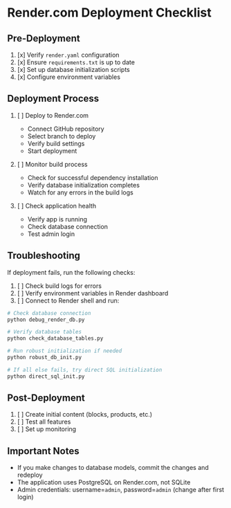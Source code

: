 # Render.com Deployment Checklist

## Pre-Deployment

1. [x] Verify `render.yaml` configuration
2. [x] Ensure `requirements.txt` is up to date
3. [x] Set up database initialization scripts
4. [x] Configure environment variables

## Deployment Process

1. [ ] Deploy to Render.com
   - Connect GitHub repository
   - Select branch to deploy
   - Verify build settings
   - Start deployment

2. [ ] Monitor build process
   - Check for successful dependency installation
   - Verify database initialization completes
   - Watch for any errors in the build logs

3. [ ] Check application health
   - Verify app is running
   - Check database connection
   - Test admin login

## Troubleshooting

If deployment fails, run the following checks:

1. [ ] Check build logs for errors
2. [ ] Verify environment variables in Render dashboard
3. [ ] Connect to Render shell and run:

```bash
# Check database connection
python debug_render_db.py

# Verify database tables
python check_database_tables.py

# Run robust initialization if needed
python robust_db_init.py

# If all else fails, try direct SQL initialization
python direct_sql_init.py
```

## Post-Deployment

1. [ ] Create initial content (blocks, products, etc.)
2. [ ] Test all features
3. [ ] Set up monitoring

## Important Notes

- If you make changes to database models, commit the changes and redeploy
- The application uses PostgreSQL on Render.com, not SQLite
- Admin credentials: username=`admin`, password=`admin` (change after first login)
